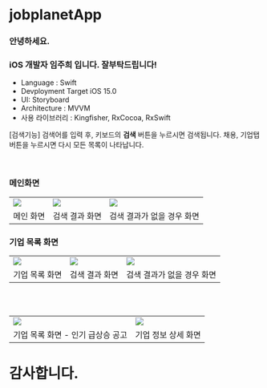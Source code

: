 # jobplanetApp


### 안녕하세요. 
### iOS 개발자 임주희 입니다. 잘부탁드립니다!


- Language : Swift
- Devployment Target iOS 15.0 
- UI: Storyboard
- Architecture : MVVM
- 사용 라이브러리 : Kingfisher, RxCocoa, RxSwift

[검색기능]
검색어를 입력 후, 키보드의 **검색** 버튼을 누르시면 검색됩니다.
채용, 기업탭 버튼을 누르시면 다시 모든 목록이 나타납니다.


<br>


### 메인화면


<table>
  <tr>
    <td>
      <img src="https://velog.velcdn.com/images/juh2/post/5a716217-f038-4c8e-9f60-aad0c5d47095/image.png">
    </td>
    <td>
      <img src="https://velog.velcdn.com/images/juh2/post/c210f830-089d-4ea6-ac75-89235e42e9e4/image.png">
    </td>
     <td>
      <img src="https://velog.velcdn.com/images/juh2/post/6400f151-5791-46da-939c-25f89ed1bb66/image.png">
    </td>
  </tr>
  <tr>
    <td >메인 화면</td>
        <td>검색 결과 화면</td>
        <td>검색 결과가 없을 경우 화면</td>
  </tr>
</table>






### 기업 목록 화면

<table>
  <tr>
    <td>
      <img src="https://velog.velcdn.com/images/juh2/post/e6757fcf-2f15-4e75-95eb-f212f00469b2/image.png">
    </td>
    <td>
      <img src="https://velog.velcdn.com/images/juh2/post/c7a4b42f-f6ef-47c4-bede-b34cce9cdf41/image.png">
    </td>
     <td>
      <img src="https://velog.velcdn.com/images/juh2/post/37abb06c-7978-4a66-8cd7-d9364c6be5b2/image.png">
    </td>
  </tr>
  <tr>
    <td > 기업 목록 화면 </td>
        <td>검색 결과 화면</td>
        <td>검색 결과가 없을 경우 화면</td>
  </tr>
</table>

<br>
<br>


<table>
  <tr>
    <td>
      <img src="https://velog.velcdn.com/images/juh2/post/a05435eb-3a58-479f-b057-3d3908ddbebe/image.png">
    </td>
    <td>
      <img src="https://velog.velcdn.com/images/juh2/post/2761dd15-a491-4612-9426-fc8695f09917/image.png">
    </td>
  </tr>
  <tr>
    <td > 기업 목록 화면 - 인기 급상승 공고 </td>
        <td> 기업 정보 상세 화면</td>
  </tr>
</table>


# 감사합니다.

